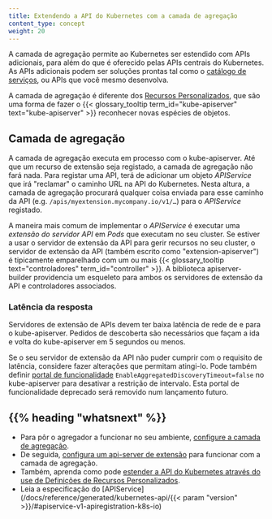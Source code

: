 ```yaml
---
title: Extendendo a API do Kubernetes com a camada de agregação
content_type: concept
weight: 20
---
```


<!-- overview -->

A camada de agregação permite ao Kubernetes ser estendido com APIs adicionais,
para além do que é oferecido pelas APIs centrais do Kubernetes.
As APIs adicionais podem ser soluções prontas tal como o
[catálogo de serviços](/docs/concepts/extend-kubernetes/service-catalog/),
ou APIs que você mesmo desenvolva.

A camada de agregação é diferente dos [Recursos Personalizados](/docs/concepts/extend-kubernetes/api-extension/custom-resources/),
que são uma forma de fazer o {{< glossary_tooltip term_id="kube-apiserver" text="kube-apiserver" >}}
reconhecer novas espécies de objetos.



<!-- body -->

## Camada de agregação

A camada de agregação executa em processo com o kube-apiserver.
Até que um recurso de extensão seja registado, a camada de agregação
não fará nada. Para registar uma API, terá de adicionar um objeto *APIService*
que irá "reclamar" o caminho URL na API do Kubernetes. Nesta altura, a camada
de agregação procurará qualquer coisa enviada para esse caminho da API
(e.g. `/apis/myextension.mycompany.io/v1/…`) para o *APIService* registado.

A maneira mais comum de implementar o *APIService* é executar uma
*extensão do servidor API* em *Pods* que executam no seu cluster.
Se estiver a usar o servidor de extensão da API para gerir recursos
no seu cluster, o servidor de extensão da API (também escrito como "extension-apiserver")
é tipicamente emparelhado com um ou mais {{< glossary_tooltip text="controladores" term_id="controller" >}}.
A biblioteca apiserver-builder providencia um esqueleto para ambos
os servidores de extensão da API e controladores associados.

### Latência da resposta

Servidores de extensão de APIs devem ter baixa latência de rede de e para o kube-apiserver.
Pedidos de descoberta são necessários que façam a ida e volta do kube-apiserver em 5
segundos ou menos.

Se o seu servidor de extensão da API não puder cumprir com o requisito de latência,
considere fazer alterações que permitam atingi-lo. Pode também definir
[portal de funcionalidade](/docs/reference/command-line-tools-reference/feature-gates/) `EnableAggregatedDiscoveryTimeout=false` no kube-apiserver para desativar
a restrição de intervalo. Esta portal de funcionalidade deprecado será removido
num lançamento futuro.



## {{% heading "whatsnext" %}}


* Para pôr o agregador a funcionar no seu ambiente, [configure a camada de agregação](/docs/tasks/access-kubernetes-api/configure-aggregation-layer/).
* De seguida, [configura um api-server de extensão](/docs/tasks/access-kubernetes-api/setup-extension-api-server/) para funcionar com a camada de agregação.
* Também, aprenda como pode [estender a API do Kubernetes através do use de Definições de Recursos Personalizados](/docs/tasks/access-kubernetes-api/extend-api-custom-resource-definitions/).
* Leia a especificação do [APIService](/docs/reference/generated/kubernetes-api/{{< param "version" >}}/#apiservice-v1-apiregistration-k8s-io)


